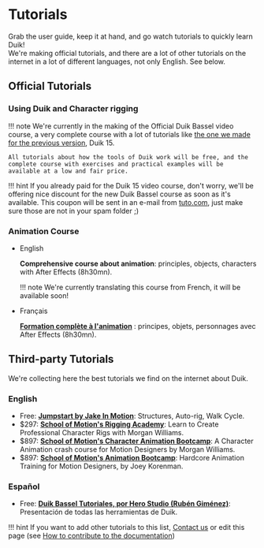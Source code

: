 # Tutorials

Grab the user guide, keep it at hand, and go watch tutorials to quickly learn Duik!  
We're making official tutorials, and there are a lot of other tutorials on the internet in a lot of different languages, not only English. See below.  

## Official Tutorials

### Using Duik and Character rigging

!!! note
    We're currently in the making of the Official Duik Bassel video course, a very complete course with a lot of tutorials like [the one we made for the previous version](https://en.tuto.com/after-effects/after-effects-and-duik-setup-your-first-characters-after-effects,73651.html?cc=vyKT3i), Duik 15.

    All tutorials about how the tools of Duik work will be free, and the complete course with exercises and practical examples will be available at a low and fair price.

!!! hint
    If you already paid for the Duik 15 video course, don't worry, we'll be offering nice discount for the new Duik Bassel course as soon as it's available. This coupon will be sent in an e-mail from [tuto.com](https://en.tuto.com?cc=vyKT3i), just make sure those are not in your spam folder ;)

### Animation Course

- English

    **Comprehensive course about animation**: principles, objects, characters with After Effects (8h30mn).

    !!! note
        We're currently translating this course from French, it will be available soon!

- Français

    [**Formation complète à l'animation**](https://fr.tuto.com/after-effects/after-effects-formation-complete-a-l-animation-principes-objets-personnages-after-effects,93551.html?cc=vyKT3i) : principes, objets, personnages avec After Effects (8h30mn).

## Third-party Tutorials

We're collecting here the best tutorials we find on the internet about Duik.

### English

- Free: [**Jumpstart by Jake In Motion**](https://www.youtube.com/watch?v=i63vPXJ00r0): Structures, Auto-rig, Walk Cycle.
- $297: [**School of Motion's Rigging Academy**](https://www.schoolofmotion.com/rigging-academy): Learn to Create Professional Character Rigs with Morgan Williams.
- $897: [**School of Motion's Character Animation Bootcamp**](https://www.schoolofmotion.com/character-animation-bootcamp): A Character Animation crash course for Motion Designers by Morgan Williams.
- $897: [**School of Motion's Animation Bootcamp**](https://www.schoolofmotion.com/animation-bootcamp): Hardcore Animation Training for Motion Designers, by Joey Korenman.

### Español

- Free: [**Duik Bassel Tutoriales, por Hero Studio (Rubén Giménez)**](https://www.youtube.com/playlist?list=PLqgjVVKs3VV6QJiwybvMZarWo1cUS-RiV): Presentación de todas las herramientas de Duik.

!!! hint
    If you want to add other tutorials to this list, [Contact us](../../../contact) or edit this page (see [How to contribute to the documentation](../../../contribute))
